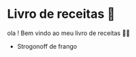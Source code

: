 # Livro de receitas :book:

ola ! Bem vindo ao meu livro de receitas :man_teacher:

- Strogonoff de frango
